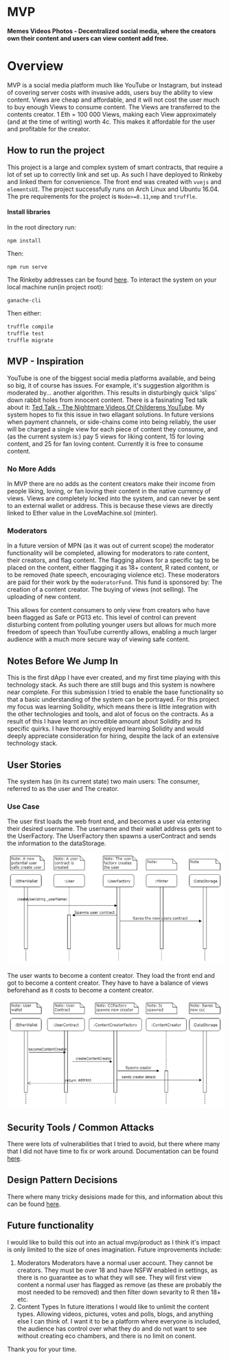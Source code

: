 # MVP
**Memes Videos Photos - 
Decentralized social media, where the creators own their content and users can view content add free.**

# Overview
MVP is a social media platform much like YouTube or Instagram, but instead of covering server costs with invasive adds, users buy the ability to view content. Views are cheap and affordable, and it will not cost the user much to buy enough Views to consume content. The Views are transferred to the contents creator. 1 Eth = 100 000 Views, making each View approximately (and at the time of writing) worth 4c. This makes it affordable for the user and profitable for the creator.

## How to run the project
This project is a large and complex system of smart contracts, that require a lot of set up to correctly link and set up. As such I have deployed to Rinkeby and linked them for convenience. The front end was created with `vuejs` and `elementsUI`. The project successfully runs on Arch Linux and Ubuntu 16.04. The pre requirements for the project is `Node>=8.11`,`nmp` and `truffle`. 

#### Install libraries
In the root directory run:

    npm install
    
Then:

    npm run serve

The Rinkeby addresses can be found <a href="https://github.com/Nicca42/MVP/blob/master/deployed_addresses.txt">here</a>. To interact the system on your local machine run(in project root):

    ganache-cli

Then either:

    truffle compile
    truffle test
    truffle migrate

## MVP - Inspiration 
YouTube is one of the biggest social media platforms available, and being so big, it of course has issues. For example, it's suggestion algorithm is moderated by... another algorithm. This results in disturbingly quick 'slips' down rabbit holes from innocent content. There is a fasinating Ted talk about it: <a href="https://www.ted.com/talks/james_bridle_the_nightmare_videos_of_childrens_youtube_and_what_s_wrong_with_the_internet_today">Ted Talk - The Nightmare Videos Of Childerens YouTube</a>. My system hopes to fix this issue in two ellagant solutions.
In future versions when payment channels, or side-chains come into being reliably, the user will be charged a single view for each piece of content they consume, and (as the current system is:) pay 5 views for liking content, 15 for loving content, and 25 for fan loving content. Currently it is free to consume content. 

### No More Adds
In MVP there are no adds as the content creators make their income from people liking, loving, or fan loving their content in the native currency of views. Views are completely locked into the system, and can never be sent to an external wallet or address. This is because these views are directly linked to Ether value in the LoveMachine.sol (minter). 

### Moderators
In a future version of MPN (as it was out of current scope) the moderator functionality will be completed, allowing for moderators to rate content, their creators, and flag content. The flagging allows for a specific tag to be placed on the content, either flagging it as 18+ content, R rated content, or to be removed (hate speech, encouraging violence etc). These moderators are paid for their work by the `moderatorFund`. This fund is sponsored by: 
    The creation of a content creator.
    The buying of views (not selling).
    The uploading of new content. 

This allows for content consumers to only view from creators who have been flagged as Safe or PG13 etc. This level of control can prevent disturbing content from polluting younger users but allows for much more freedom of speech than YouTube currently allows, enabling a much larger audience with a much more secure way of viewing safe content. 

## Notes Before We Jump In
This is the first dApp I have ever created, and my first time playing with this technology stack. As such there are still bugs and this system is nowhere near complete. For this submission I tried to enable the base functionality so that a basic understanding of the system can be portrayed. 
For this project my focus was learning Solidity, which means there is little integration with the other technologies and tools, and alot of focus on the contracts. As a result of this I have learnt an incredible amount about Solidity and its specific quirks. I have thoroughly enjoyed learning Solidity and would deeply appreciate consideration for hiring, despite the lack of an extensive technology stack. 

## User Stories
The system has (in its current state) two main users:
The consumer, referred to as the user and
The creator.

### Use Case
The user first loads the web front end, and becomes a user via entering their desired username. The username and their wallet address gets sent to the UserFactory. The UserFactory then spawns a userContract and sends the information to the dataStorage. 
<p align="center">  
  <img
   src="https://github.com/Nicca42/MVP/blob/master/img/sequenceDiagram%20UC.png" alt="Sequence Diagram of User creation"/>
  <br>
</p>

The user wants to become a content creator. They load the front end and got to become a content creator. They have to have a balance of views beforehand as it costs to become a content creator. 
<p align="center">  
  <img
   src="https://github.com/Nicca42/MVP/blob/master/img/sequenceDiagram%20CCC.png" alt="Sequence Diagram of Content Creator creation"/>
  <br>
</p>

## Security Tools / Common Attacks
There were lots of vulnerabilities that I tried to avoid, but there where many that I did not have time to fix or work around. Documentation can be found <a href="https://github.com/Nicca42/MVP/blob/master/avoiding_common_attacks.md">here</a>.

## Design Pattern Decisions
There where many tricky desisions made for this, and information about this can be found <a href="https://github.com/Nicca42/MVP/blob/master/design_pattern_desicions.md">here</a>.

## Future functionality
I would like to build this out into an actual mvp/product as I think it's impact is only limited to the size of ones imagination. 
Future improvements include:
1. Moderators
    Moderators have a normal user account. They cannot be creators. They must be over 18 and have NSFW enabled in settings, as there is     no guarantee as to what they will see. They will first view content a normal user has flagged as remove (as these are probably the       most needed to be removed) and then filter down sevarity to R then 18+ etc.  
2. Content Types
    In future itterations I would like to unlimit the content types. Allowing videos, pictures, votes and polls, blogs, and anything        else I can think of. I want it to be a platform where everyone is included, the audience has control over what they do and do not        want to see without creating eco chambers, and there is no limit on conent. 
    
Thank you for your time.
